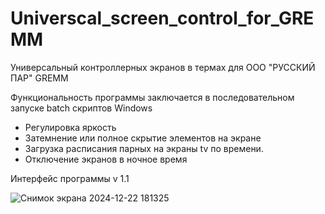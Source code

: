 # Universcal_screen_control_for_GREMM
 Универсальный контроллерных экранов в термах для ООО "РУССКИЙ ПАР" GREMM

Функциональность программы заключается в последовательном запуске batch скриптов Windows
 * Регулировка яркость
 * Затемнение или полное скрытие элементов на экране
 * Загрузка расписания парных на экраны tv по времени. 
 * Отключение экранов в ночное время

Интерфейс программы v 1.1

![Снимок экрана 2024-12-22 181325](https://github.com/user-attachments/assets/602b1ff5-5242-4410-9995-c02f8f853cd5)
